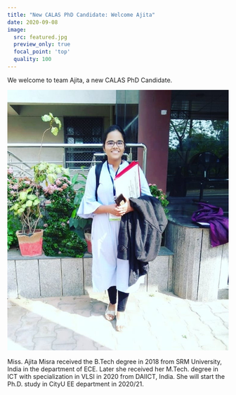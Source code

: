 ```yaml
---
title: "New CALAS PhD Candidate: Welcome Ajita"
date: 2020-09-08
image:
  src: featured.jpg
  preview_only: true
  focal_point: 'top'
  quality: 100
---
```

We welcome to team Ajita, a new CALAS PhD Candidate.
<!--more-->

![](image.jpg)

Miss. Ajita Misra received the B.Tech degree in 2018 from SRM University, India in the department of ECE. Later she received her M.Tech. degree in ICT with specialization in VLSI in 2020 from DAIICT, India. She will start the Ph.D. study in CityU EE department in 2020/21.